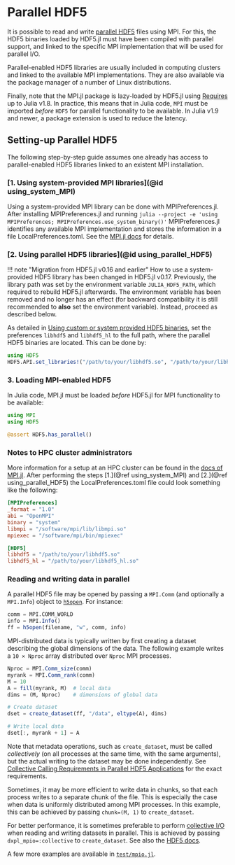 # Parallel HDF5

It is possible to read and write [parallel
HDF5](https://portal.hdfgroup.org/display/HDF5/Parallel+HDF5) files using MPI.
For this, the HDF5 binaries loaded by HDF5.jl must have been compiled with
parallel support, and linked to the specific MPI implementation that will be used for parallel I/O.

Parallel-enabled HDF5 libraries are usually included in computing clusters and
linked to the available MPI implementations.
They are also available via the package manager of a number of Linux
distributions.

Finally, note that the MPI.jl package is lazy-loaded by HDF5.jl
using [Requires](https://github.com/JuliaPackaging/Requires.jl) up to Julia v1.8.
In practice, this means that in Julia code, `MPI` must be imported _before_
`HDF5` for parallel functionality to be available.
In Julia v1.9 and newer, a package extension is used to reduce the latency.

## Setting-up Parallel HDF5

The following step-by-step guide assumes one already has access to
parallel-enabled HDF5 libraries linked to an existent MPI installation.

### [1. Using system-provided MPI libraries](@id using_system_MPI)

Using a system-provided MPI library can be done with MPIPreferences.jl.
After installing MPIPreferences.jl and running
`julia --project -e 'using MPIPreferences; MPIPreferences.use_system_binary()'`
MPIPreferences.jl identifies any available MPI implementation and stores the information
in a file LocalPreferences.toml.
See the [MPI.jl
docs](https://juliaparallel.org/MPI.jl/stable/configuration/#Using-a-system-provided-MPI-backend)
for details.

### [2. Using parallel HDF5 libraries](@id using_parallel_HDF5)

!!! note "Migration from HDF5.jl v0.16 and earlier"
    How to use a system-provided HDF5 library has been changed in HDF5.jl v0.17. Previously,
    the library path was set by the environment variable `JULIA_HDF5_PATH`, which required to
    rebuild HDF5.jl afterwards. The environment variable has been removed and no longer has an
    effect (for backward compatibility it is still recommended to **also** set the environment
    variable). Instead, proceed as described below.

As detailed in [Using custom or system provided HDF5 binaries](@ref), set the
preferences `libhdf5` and `libhdf5_hl` to the full path, where the parallel HDF5 binaries are located.
This can be done by:

```julia
using HDF5
HDF5.API.set_libraries!("/path/to/your/libhdf5.so", "/path/to/your/libhdf5_hl.so")
```

### 3. Loading MPI-enabled HDF5

In Julia code, MPI.jl must be loaded _before_ HDF5.jl for MPI functionality to
be available:

```julia
using MPI
using HDF5

@assert HDF5.has_parallel()
```

### Notes to HPC cluster administrators

More information for a setup at an HPC cluster can be found in the [docs of MPI.jl](https://juliaparallel.org/MPI.jl/stable/configuration/#Notes-to-HPC-cluster-administrators).
After performing the steps [1.](@ref using_system_MPI) and [2.](@ref using_parallel_HDF5) the
LocalPreferences.toml file could look something like the following:

```toml
[MPIPreferences]
_format = "1.0"
abi = "OpenMPI"
binary = "system"
libmpi = "/software/mpi/lib/libmpi.so"
mpiexec = "/software/mpi/bin/mpiexec"

[HDF5]
libhdf5 = "/path/to/your/libhdf5.so"
libhdf5_hl = "/path/to/your/libhdf5_hl.so"
```

### Reading and writing data in parallel

A parallel HDF5 file may be opened by passing a `MPI.Comm` (and optionally a
`MPI.Info`) object to [`h5open`](@ref).
For instance:

```julia
comm = MPI.COMM_WORLD
info = MPI.Info()
ff = h5open(filename, "w", comm, info)
```

MPI-distributed data is typically written by first creating a dataset
describing the global dimensions of the data.
The following example writes a `10 × Nproc` array distributed over `Nproc` MPI
processes.

```julia
Nproc = MPI.Comm_size(comm)
myrank = MPI.Comm_rank(comm)
M = 10
A = fill(myrank, M)  # local data
dims = (M, Nproc)    # dimensions of global data

# Create dataset
dset = create_dataset(ff, "/data", eltype(A), dims)

# Write local data
dset[:, myrank + 1] = A
```

Note that metadata operations, such as `create_dataset`, must be called _collectively_ (on all processes at the same time, with the same arguments), but the actual writing to the dataset may be done independently. See [Collective Calling Requirements in Parallel HDF5 Applications](https://portal.hdfgroup.org/display/HDF5/Collective+Calling+Requirements+in+Parallel+HDF5+Applications) for the exact requirements.

Sometimes, it may be more efficient to write data in chunks, so that each
process writes to a separate chunk of the file.
This is especially the case when data is uniformly distributed among MPI
processes.
In this example, this can be achieved by passing `chunk=(M, 1)` to `create_dataset`.

For better performance, it is sometimes preferable to perform [collective
I/O](https://portal.hdfgroup.org/display/HDF5/Introduction+to+Parallel+HDF5)
when reading and writing datasets in parallel.
This is achieved by passing `dxpl_mpio=:collective` to `create_dataset`.
See also the [HDF5 docs](https://portal.hdfgroup.org/display/HDF5/H5P_SET_DXPL_MPIO).

A few more examples are available in [`test/mpio.jl`](https://github.com/JuliaIO/HDF5.jl/blob/master/test/mpio.jl).

